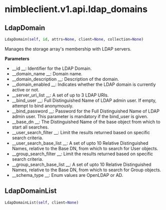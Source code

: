 
# nimbleclient.v1.api.ldap_domains


## LdapDomain
```python
LdapDomain(self, id, attrs=None, client=None, collection=None)
```
Manages the storage array's membership with LDAP servers.

__Parameters__

- __id                     __: Identifier for the LDAP Domain.
- __domain_name            __: Domain name.
- __domain_description     __: Description of the domain.
- __domain_enabled         __: Indicates whether the LDAP domain is currently active or not.
- __server_uri_list        __: A set of up to 3 LDAP URIs.
- __bind_user              __: Full Distinguished Name of LDAP admin user. If empty, attempt to bind anonymously.
- __bind_password          __: Password for the Full Distinguished Name of LDAP admin user.  This parameter is mandatory if the bind_user is given.
- __base_dn                __: The Distinguished Name of the base object from which to start all searches.
- __user_search_filter     __: Limit the results returned based on specific search criteria.
- __user_search_base_list  __: A set of upto 10 Relative Distinguished Names, relative to the Base DN, from which to search for User objects.
- __group_search_filter    __: Limit the results returned based on specific search criteria.
- __group_search_base_list __: A set of upto 10 Relative Distinguished Names, relative to the Base DN, from which to search for Group objects.
- __schema_type            __: Enum values are OpenLDAP or AD.


## LdapDomainList
```python
LdapDomainList(self, client=None)
```

